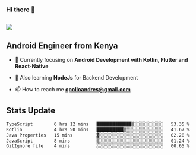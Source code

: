 ### Hi there 👋
<h2 align="left"><img src="https://readme-typing-svg.herokuapp.com?color='blue'&lines=I'm+Andrew+Opollo😊;Welcome+to+my+Github😜"> </h2>

## Android Engineer from Kenya


- 🌱 Currently focusing on **Android Development with Kotlin, Flutter and React-Native**

- 🔭 Also learning **NodeJs** for Backend Development

- 📫 How to reach me **opolloandres@gmail.com**


## Stats Update
<!--START_SECTION:waka-->

```txt
TypeScript        6 hrs 12 mins   █████████████▒░░░░░░░░░░░   53.35 %
Kotlin            4 hrs 50 mins   ██████████▒░░░░░░░░░░░░░░   41.67 %
Java Properties   15 mins         ▓░░░░░░░░░░░░░░░░░░░░░░░░   02.28 %
JavaScript        8 mins          ▒░░░░░░░░░░░░░░░░░░░░░░░░   01.24 %
GitIgnore file    4 mins          ░░░░░░░░░░░░░░░░░░░░░░░░░   00.65 %
```

<!--END_SECTION:waka-->


